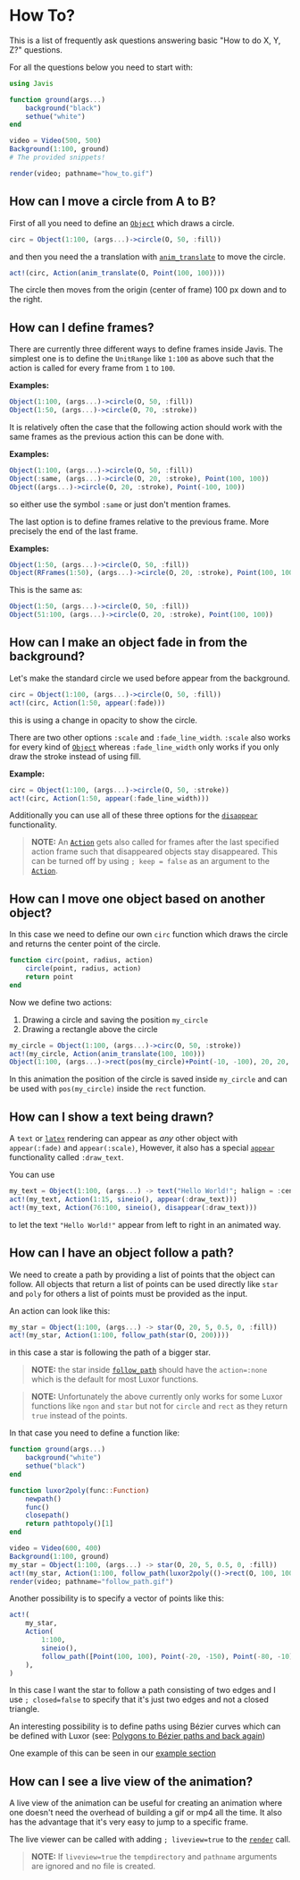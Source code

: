 # How To?

This is a list of frequently ask questions answering basic "How to do X, Y, Z?" questions.

For all the questions below you need to start with:

```julia
using Javis

function ground(args...)
    background("black")
    sethue("white")
end

video = Video(500, 500)
Background(1:100, ground)
# The provided snippets!

render(video; pathname="how_to.gif")
```

## How can I move a circle from A to B?

First of all you need to define an [`Object`](@ref) which draws a circle.

```julia
circ = Object(1:100, (args...)->circle(O, 50, :fill))
```

and then you need the a translation with [`anim_translate`](@ref) to move the circle.

```julia
act!(circ, Action(anim_translate(O, Point(100, 100))))
```

The circle then moves from the origin (center of frame) 100 px down and to the right.

## How can I define frames?

There are currently three different ways to define frames inside Javis.
The simplest one is to define the `UnitRange` like `1:100` as above such that the action is called for every frame from `1` to `100`.

**Examples:**
```julia
Object(1:100, (args...)->circle(O, 50, :fill))
Object(1:50, (args...)->circle(O, 70, :stroke))
```

It is relatively often the case that the following action should work with the same frames as the previous action this can be done with.

**Examples:**
```julia
Object(1:100, (args...)->circle(O, 50, :fill))
Object(:same, (args...)->circle(O, 20, :stroke), Point(100, 100))
Object((args...)->circle(O, 20, :stroke), Point(-100, 100))
```

so either use the symbol `:same` or just don't mention frames.

The last option is to define frames relative to the previous frame. More precisely the end of the last frame.

**Examples:**
```julia
Object(1:50, (args...)->circle(O, 50, :fill))
Object(RFrames(1:50), (args...)->circle(O, 20, :stroke), Point(100, 100))
```

This is the same as:
```julia
Object(1:50, (args...)->circle(O, 50, :fill))
Object(51:100, (args...)->circle(O, 20, :stroke), Point(100, 100))
```

## How can I make an object fade in from the background?

Let's make the standard circle we used before appear from the background.

```julia
circ = Object(1:100, (args...)->circle(O, 50, :fill))
act!(circ, Action(1:50, appear(:fade)))
```

this is using a change in opacity to show the circle.

There are two other options `:scale` and `:fade_line_width`. `:scale` also works for every kind of [`Object`](@ref) whereas `:fade_line_width` only works if you only draw the stroke instead of using fill.

**Example:**
```julia
circ = Object(1:100, (args...)->circle(O, 50, :stroke))
act!(circ, Action(1:50, appear(:fade_line_width)))
```

Additionally you can use all of these three options for the [`disappear`](@ref) functionality.

> **NOTE:** An [`Action`](@ref) gets also called for frames after the last specified action frame such that disappeared objects stay disappeared.
> This can be turned off by using `; keep = false` as an argument to the [`Action`](@ref).

## How can I move one object based on another object?

In this case we need to define our own `circ` function which draws the circle and returns the center point of the circle.

```julia
function circ(point, radius, action)
    circle(point, radius, action)
    return point
end
```

Now we define two actions:
1. Drawing a circle and saving the position `my_circle`
2. Drawing a rectangle above the circle

```julia
my_circle = Object(1:100, (args...)->circ(O, 50, :stroke))
act!(my_circle, Action(anim_translate(100, 100)))
Object(1:100, (args...)->rect(pos(my_circle)+Point(-10, -100), 20, 20, :fill))
```

In this animation the position of the circle is saved inside `my_circle` and can be used with `pos(my_circle)` inside the `rect` function.

## How can I show a text being drawn?

A `text` or [`latex`](@ref) rendering can appear as *any* other object with `appear(:fade)` and `appear(:scale)`, However, it also has a special [`appear`](@ref) functionality called 
`:draw_text`.

You can use 
```julia
my_text = Object(1:100, (args...) -> text("Hello World!"; halign = :center))
act!(my_text, Action(1:15, sineio(), appear(:draw_text)))
act!(my_text, Action(76:100, sineio(), disappear(:draw_text)))
```

to let the text `"Hello World!"` appear from left to right in an animated way. 

## How can I have an object follow a path?

We need to create a path by providing a list of points that the object can follow.
All objects that return a list of points can be used directly like `star` and `poly` for others a list of points must be provided as the input.

An action can look like this:

```julia
my_star = Object(1:100, (args...) -> star(O, 20, 5, 0.5, 0, :fill))
act!(my_star, Action(1:100, follow_path(star(O, 200))))
```

in this case a star is following the path of a bigger star. 
> **NOTE:** the star inside [`follow_path`](@ref) should have the `action=:none` which is the default for most Luxor functions.

> **NOTE:** Unfortunately the above currently only works for some Luxor functions like `ngon` and `star` but not for `circle` and `rect` as they return `true` instead of the points.

In that case you need to define a function like:
```julia
function ground(args...)
    background("white")
    sethue("black")
end

function luxor2poly(func::Function)
    newpath()
    func()
    closepath()
    return pathtopoly()[1]
end

video = Video(600, 400)
Background(1:100, ground)
my_star = Object(1:100, (args...) -> star(O, 20, 5, 0.5, 0, :fill))
act!(my_star, Action(1:100, follow_path(luxor2poly(()->rect(O, 100, 100, :path)))))
render(video; pathname="follow_path.gif")
```


Another possibility is to specify a vector of points like this:

```julia
act!(
    my_star,
    Action(
        1:100,
        sineio(),
        follow_path([Point(100, 100), Point(-20, -150), Point(-80, -10)]; closed = false),
    ),
)
```

In this case I want the star to follow a path consisting of two edges and I use `; closed=false` to specify that it's just two edges and not a closed triangle.

An interesting possibility is to define paths using Bézier curves which can be defined with Luxor (see: [Polygons to Bézier paths and back again](https://juliagraphics.github.io/Luxor.jl/stable/polygons/#Polygons-to-B%C3%A9zier-paths-and-back-again))

One example of this can be seen in our [example section](examples.md)

## How can I see a live view of the animation?

A live view of the animation can be useful for creating an animation where one doesn't need the overhead of building a gif or mp4 all the time. It also has the advantage that it's very easy to jump to a specific frame.

The live viewer can be called with adding `; liveview=true` to the [`render`](@ref) call.

> **NOTE:** If `liveview=true` the `tempdirectory` and `pathname` arguments are ignored and no file is created.
